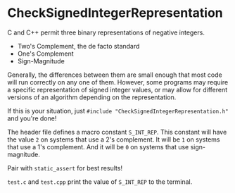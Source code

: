 # CheckSignedIntegerRepresentation

C and C++ permit three binary representations
of negative integers.
- Two's Complement, the de facto standard
- One's Complement
- Sign-Magnitude

Generally, the differences between them are small enough that most code will run correctly on any one of them. However, some programs may require a specific representation of signed integer values, or may allow for different versions of an algorithm depending on the representation.

If this is your situation, just `#include "CheckSignedIntegerRepresentation.h"`
and you're done!

The header file defines a macro constant `S_INT_REP`.
This constant will have the value `2` on systems that
use a 2's complement.
It will be `1` on systems that use a 1's complement.
And it will be `0` on systems that use sign-magnitude.

Pair with `static_assert` for best results!

`test.c` and `test.cpp` print the value of `S_INT_REP`
to the terminal.